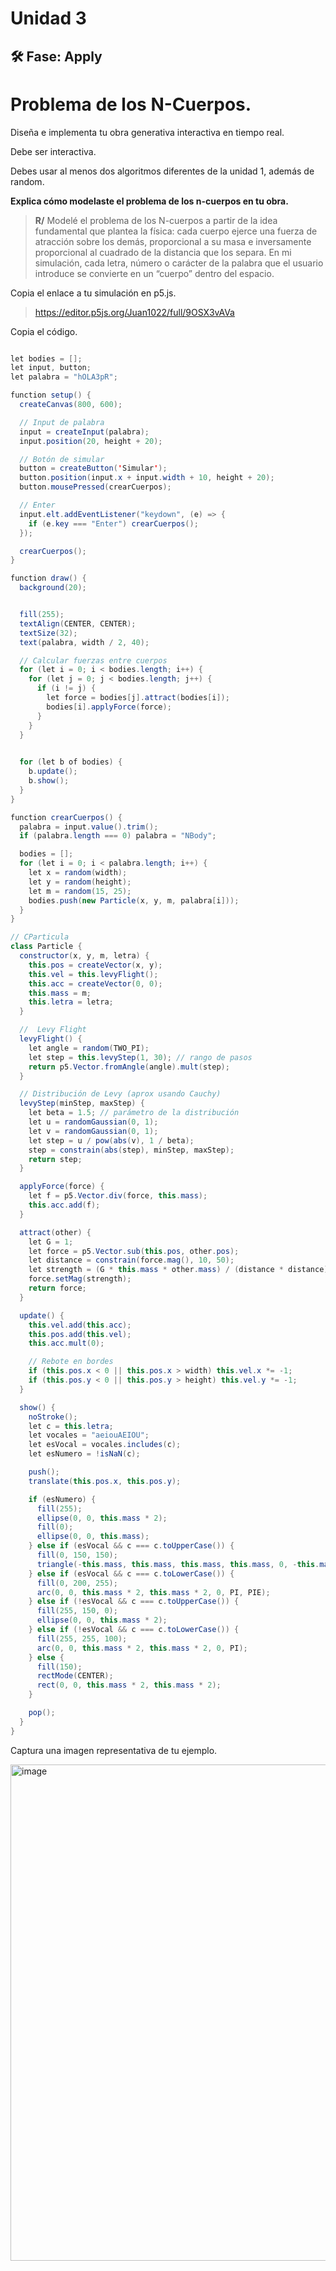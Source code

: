 # Unidad 3


## 🛠 Fase: Apply

# Problema de los N-Cuerpos.
Diseña e implementa tu obra generativa interactiva en tiempo real.

Debe ser interactiva.

Debes usar al menos dos algoritmos diferentes de la unidad 1, además de random.

**Explica cómo modelaste el problema de los n-cuerpos en tu obra.**
>
>**R/** Modelé el problema de los N-cuerpos a partir de la idea fundamental que plantea la física: cada cuerpo ejerce una fuerza de atracción sobre los demás, proporcional a su masa e inversamente proporcional al cuadrado de la distancia que los separa. En mi simulación, cada letra, número o carácter de la palabra que el usuario introduce se convierte en un “cuerpo” dentro del espacio.

Copia el enlace a tu simulación en p5.js.
>
>https://editor.p5js.org/Juan1022/full/9OSX3vAVa
>
Copia el código.

``` java

let bodies = [];
let input, button;
let palabra = "hOLA3pR";

function setup() {
  createCanvas(800, 600);

  // Input de palabra
  input = createInput(palabra);
  input.position(20, height + 20);

  // Botón de simular
  button = createButton('Simular');
  button.position(input.x + input.width + 10, height + 20);
  button.mousePressed(crearCuerpos);

  // Enter 
  input.elt.addEventListener("keydown", (e) => {
    if (e.key === "Enter") crearCuerpos();
  });

  crearCuerpos();
}

function draw() {
  background(20);


  fill(255);
  textAlign(CENTER, CENTER);
  textSize(32);
  text(palabra, width / 2, 40);

  // Calcular fuerzas entre cuerpos
  for (let i = 0; i < bodies.length; i++) {
    for (let j = 0; j < bodies.length; j++) {
      if (i != j) {
        let force = bodies[j].attract(bodies[i]);
        bodies[i].applyForce(force);
      }
    }
  }

  
  for (let b of bodies) {
    b.update();
    b.show();
  }
}

function crearCuerpos() {
  palabra = input.value().trim();
  if (palabra.length === 0) palabra = "NBody";

  bodies = [];
  for (let i = 0; i < palabra.length; i++) {
    let x = random(width);
    let y = random(height);
    let m = random(15, 25);
    bodies.push(new Particle(x, y, m, palabra[i]));
  }
}

// CParticula
class Particle {
  constructor(x, y, m, letra) {
    this.pos = createVector(x, y);
    this.vel = this.levyFlight(); 
    this.acc = createVector(0, 0);
    this.mass = m;
    this.letra = letra;
  }

  //  Levy Flight
  levyFlight() {
    let angle = random(TWO_PI);
    let step = this.levyStep(1, 30); // rango de pasos
    return p5.Vector.fromAngle(angle).mult(step);
  }

  // Distribución de Levy (aprox usando Cauchy)
  levyStep(minStep, maxStep) {
    let beta = 1.5; // parámetro de la distribución
    let u = randomGaussian(0, 1);
    let v = randomGaussian(0, 1);
    let step = u / pow(abs(v), 1 / beta);
    step = constrain(abs(step), minStep, maxStep);
    return step;
  }

  applyForce(force) {
    let f = p5.Vector.div(force, this.mass);
    this.acc.add(f);
  }

  attract(other) {
    let G = 1;
    let force = p5.Vector.sub(this.pos, other.pos);
    let distance = constrain(force.mag(), 10, 50);
    let strength = (G * this.mass * other.mass) / (distance * distance);
    force.setMag(strength);
    return force;
  }

  update() {
    this.vel.add(this.acc);
    this.pos.add(this.vel);
    this.acc.mult(0);

    // Rebote en bordes
    if (this.pos.x < 0 || this.pos.x > width) this.vel.x *= -1;
    if (this.pos.y < 0 || this.pos.y > height) this.vel.y *= -1;
  }

  show() {
    noStroke();
    let c = this.letra;
    let vocales = "aeiouAEIOU";
    let esVocal = vocales.includes(c);
    let esNumero = !isNaN(c);

    push();
    translate(this.pos.x, this.pos.y);

    if (esNumero) {
      fill(255);
      ellipse(0, 0, this.mass * 2);
      fill(0);
      ellipse(0, 0, this.mass);
    } else if (esVocal && c === c.toUpperCase()) {
      fill(0, 150, 150);
      triangle(-this.mass, this.mass, this.mass, this.mass, 0, -this.mass * 0.5);
    } else if (esVocal && c === c.toLowerCase()) {
      fill(0, 200, 255);
      arc(0, 0, this.mass * 2, this.mass * 2, 0, PI, PIE);
    } else if (!esVocal && c === c.toUpperCase()) {
      fill(255, 150, 0);
      ellipse(0, 0, this.mass * 2);
    } else if (!esVocal && c === c.toLowerCase()) {
      fill(255, 255, 100);
      arc(0, 0, this.mass * 2, this.mass * 2, 0, PI);
    } else {
      fill(150);
      rectMode(CENTER);
      rect(0, 0, this.mass * 2, this.mass * 2);
    }

    pop();
  }
}

```

Captura una imagen representativa de tu ejemplo.

<img width="916" height="794" alt="image" src="https://github.com/user-attachments/assets/0393e441-3f56-436f-b3a4-8a36bd57fedc" />
